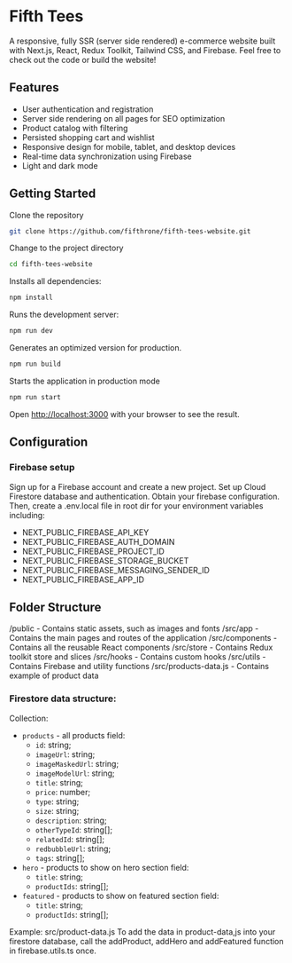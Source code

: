 # Fifth Tees

A responsive, fully SSR (server side rendered) e-commerce website built with Next.js, React, Redux Toolkit, Tailwind CSS, and Firebase. Feel free to check out the code or build the website!


## Features

- User authentication and registration
- Server side rendering on all pages for SEO optimization
- Product catalog with filtering
- Persisted shopping cart and wishlist
- Responsive design for mobile, tablet, and desktop devices
- Real-time data synchronization using Firebase
- Light and dark mode


## Getting Started

Clone the repository

```bash
git clone https://github.com/fifthrone/fifth-tees-website.git
```

Change to the project directory

```bash
cd fifth-tees-website
```

Installs all dependencies:

```bash
npm install
```

Runs the development server:

```bash
npm run dev
```

Generates an optimized version for production.

```bash
npm run build
```

Starts the application in production mode

```bash
npm run start
```

Open [http://localhost:3000](http://localhost:3000) with your browser to see the result.


## Configuration

### Firebase setup

Sign up for a Firebase account and create a new project. Set up Cloud Firestore database and authentication. Obtain your firebase configuration.
Then, create a .env.local file in root dir for your environment variables including:
- NEXT_PUBLIC_FIREBASE_API_KEY
- NEXT_PUBLIC_FIREBASE_AUTH_DOMAIN
- NEXT_PUBLIC_FIREBASE_PROJECT_ID
- NEXT_PUBLIC_FIREBASE_STORAGE_BUCKET
- NEXT_PUBLIC_FIREBASE_MESSAGING_SENDER_ID
- NEXT_PUBLIC_FIREBASE_APP_ID

## Folder Structure

/public - Contains static assets, such as images and fonts
/src/app - Contains the main pages and routes of the application
/src/components - Contains all the reusable React components
/src/store - Contains Redux toolkit store and slices
/src/hooks - Contains custom hooks
/src/utils - Contains Firebase and utility functions
/src/products-data.js - Contains example of product data

### Firestore data structure:

Collection:

- `products` - all products
  field:
  - `id`: string;
  - `imageUrl`: string;
  - `imageMaskedUrl`: string;
  - `imageModelUrl`: string;
  - `title`: string;
  - `price`: number;
  - `type`: string;
  - `size`: string;
  - `description`: string;
  - `otherTypeId`: string[];
  - `relatedId`: string[];
  - `redbubbleUrl`: string;
  - `tags`: string[];
- `hero` - products to show on hero section
  field:
  - `title`: string;
  - `productIds`: string[];
- `featured` - products to show on featured section
  field:
  - `title`: string;
  - `productIds`: string[];

Example: src/product-data.js
To add the data in product-data,js into your firestore database, call the addProduct, addHero and addFeatured function in firebase.utils.ts once.
